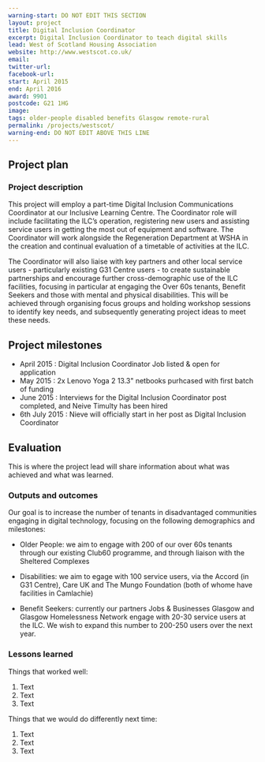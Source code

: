 ```yaml
---
warning-start: DO NOT EDIT THIS SECTION
layout: project
title: Digital Inclusion Coordinator
excerpt: Digital Inclusion Coordinator to teach digital skills 
lead: West of Scotland Housing Association 
website: http://www.westscot.co.uk/
email: 
twitter-url: 
facebook-url: 
start: April 2015
end: April 2016
award: 9901
postcode: G21 1HG
image:
tags: older-people disabled benefits Glasgow remote-rural
permalink: /projects/westscot/
warning-end: DO NOT EDIT ABOVE THIS LINE
---
```


## Project plan

### Project description

This project will employ a part-time Digital Inclusion Communications Coordinator at our Inclusive Learning Centre. The Coordinator role will include facilitating the ILC’s operation, registering new users and assisting service users in getting the most out of equipment and software. The Coordinator will work alongside the Regeneration Department at WSHA in the creation and continual evaluation of a timetable of activities at the ILC.

The Coordinator will also liaise with key partners and other local service users - particularly existing G31 Centre users - to create sustainable partnerships and encourage further cross-demographic use of the ILC facilities, focusing in particular at engaging the Over 60s tenants, Benefit Seekers and those with mental and physical disabilities. This will be achieved through organising focus groups and holding workshop sessions to identify key needs, and subsequently generating project ideas to meet these needs.


## Project milestones

- April 2015 : Digital Inclusion Coordinator Job listed & open for application
- May 2015   : 2x Lenovo Yoga 2 13.3" netbooks purhcased with first batch of funding
- June 2015  : Interviews for the Digital Inclusion Coordinator post completed, and Neive Timulty has been hired
- 6th July 2015 : Nieve will officially start in her post as Digital Inclusion Coordinator

## Evaluation

This is where the project lead will share information about what was achieved and what was learned.

### Outputs and outcomes

Our goal is to increase the number of tenants in disadvantaged communities engaging in digital technology, focusing on the following demographics and milestones:

- Older People: we aim to engage with 200 of our over 60s tenants through our existing Club60 programme, and through liaison with the Sheltered Complexes

- Disabilities: we aim to egage with 100 service users, via the Accord (in G31 Centre), Care UK and The Mungo Foundation (both of whome have facilities in Camlachie)

- Benefit Seekers: currently our partners Jobs & Businesses Glasgow and Glasgow Homelessness Network engage with 20-30 service users at the ILC. We wish to expand this number to 200-250 users over the next year.

### Lessons learned

Things that worked well:

1. Text
2. Text
3. Text

Things that we would do differently next time:

1. Text
2. Text
3. Text

